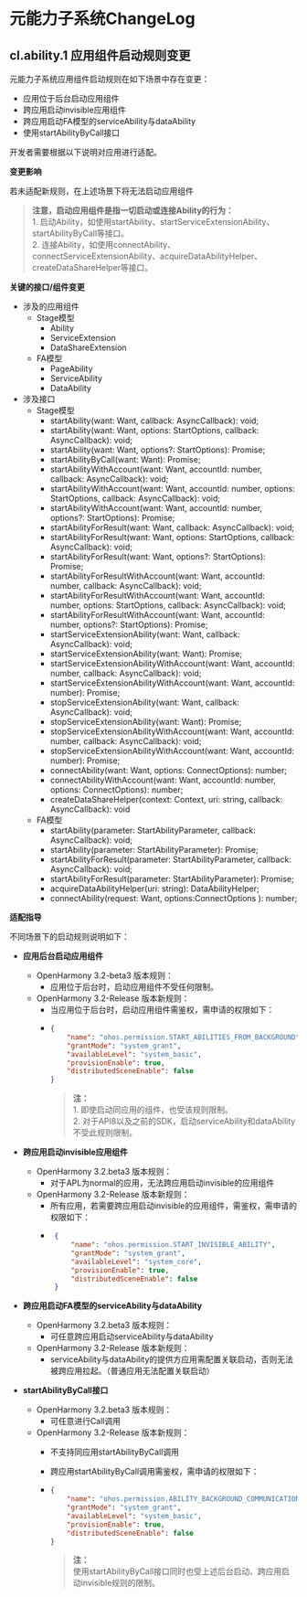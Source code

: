 # 元能力子系统ChangeLog

## cl.ability.1 应用组件启动规则变更

元能力子系统应用组件启动规则在如下场景中存在变更：

 - 应用位于后台启动应用组件
 - 跨应用启动invisible应用组件
 - 跨应用启动FA模型的serviceAbility与dataAbility
 - 使用startAbilityByCall接口

开发者需要根据以下说明对应用进行适配。


**变更影响**

若未适配新规则，在上述场景下将无法启动应用组件
> **注意，启动应用组件是指一切启动或连接Ability的行为：**
<br> 1. 启动Ability，如使用startAbility、startServiceExtensionAbility、startAbilityByCall等接口。
<br> 2. 连接Ability，如使用connectAbility、connectServiceExtensionAbility、acquireDataAbilityHelper、createDataShareHelper等接口。

**关键的接口/组件变更**

 - 涉及的应用组件
   - Stage模型
     - Ability
     - ServiceExtension
     - DataShareExtension
   - FA模型
     - PageAbility
     - ServiceAbility
     - DataAbility 
 - 涉及接口
   - Stage模型
     - startAbility(want: Want, callback: AsyncCallback<void>): void;
     - startAbility(want: Want, options: StartOptions, callback: AsyncCallback<void>): void;
     - startAbility(want: Want, options?: StartOptions): Promise<void>;
     - startAbilityByCall(want: Want): Promise<Caller>;
     - startAbilityWithAccount(want: Want, accountId: number, callback: AsyncCallback<void>): void;
     - startAbilityWithAccount(want: Want, accountId: number, options: StartOptions, callback: AsyncCallback<void>): void;
     - startAbilityWithAccount(want: Want, accountId: number, options?: StartOptions): Promise<void>;
     - startAbilityForResult(want: Want, callback: AsyncCallback<AbilityResult>): void;
     - startAbilityForResult(want: Want, options: StartOptions, callback: AsyncCallback<AbilityResult>): void;
     - startAbilityForResult(want: Want, options?: StartOptions): Promise<AbilityResult>;
     - startAbilityForResultWithAccount(want: Want, accountId: number, callback: AsyncCallback<AbilityResult>): void;
     - startAbilityForResultWithAccount(want: Want, accountId: number, options: StartOptions, callback: AsyncCallback<void>): void;
     - startAbilityForResultWithAccount(want: Want, accountId: number, options?: StartOptions): Promise<AbilityResult>;
     - startServiceExtensionAbility(want: Want, callback: AsyncCallback<void>): void;
     - startServiceExtensionAbility(want: Want): Promise<void>;
     - startServiceExtensionAbilityWithAccount(want: Want, accountId: number, callback: AsyncCallback<void>): void;
     - startServiceExtensionAbilityWithAccount(want: Want, accountId: number): Promise<void>;
     - stopServiceExtensionAbility(want: Want, callback: AsyncCallback<void>): void;
     - stopServiceExtensionAbility(want: Want): Promise<void>;
     - stopServiceExtensionAbilityWithAccount(want: Want, accountId: number, callback: AsyncCallback<void>): void;
     - stopServiceExtensionAbilityWithAccount(want: Want, accountId: number): Promise<void>;
     - connectAbility(want: Want, options: ConnectOptions): number;
     - connectAbilityWithAccount(want: Want, accountId: number, options: ConnectOptions): number;
     - createDataShareHelper(context: Context, uri: string, callback: AsyncCallback<DataShareHelper>): void
   - FA模型
     - startAbility(parameter: StartAbilityParameter, callback: AsyncCallback<number>): void;
     - startAbility(parameter: StartAbilityParameter): Promise<number>;
     - startAbilityForResult(parameter: StartAbilityParameter, callback: AsyncCallback<AbilityResult>): void;
     - startAbilityForResult(parameter: StartAbilityParameter): Promise<AbilityResult>;
     - acquireDataAbilityHelper(uri: string): DataAbilityHelper;
     - connectAbility(request: Want, options:ConnectOptions ): number;

**适配指导**

不同场景下的启动规则说明如下：
 - **应用后台启动应用组件**
   - OpenHarmony 3.2-beta3 版本规则：
      - 应用位于后台时，启动应用组件不受任何限制。
   - OpenHarmony 3.2-Release 版本新规则：
     - 当应用位于后台时，启动应用组件需鉴权，需申请的权限如下：
      - ```json
        {
            "name": "ohos.permission.START_ABILITIES_FROM_BACKGROUND",
            "grantMode": "system_grant",
            "availableLevel": "system_basic",  
            "provisionEnable": true,
            "distributedSceneEnable": false
        }
        ```
          > **注：**
          <br> 1. 即使启动同应用的组件，也受该规则限制。
          <br> 2. 对于API8以及之前的SDK，启动serviceAbility和dataAbility不受此规则限制。

 - **跨应用启动invisible应用组件**
   - OpenHarmony 3.2.beta3 版本规则：
     - 对于APL为normal的应用，无法跨应用启动invisible的应用组件
   - OpenHarmony 3.2-Release 版本新规则：
     - 所有应用，若需要跨应用启动invisible的应用组件，需鉴权，需申请的权限如下：
     - ```json
        {
            "name": "ohos.permission.START_INVISIBLE_ABILITY",
            "grantMode": "system_grant",
            "availableLevel": "system_core",
            "provisionEnable": true,
            "distributedSceneEnable": false
        }
        ```

 - **跨应用启动FA模型的serviceAbility与dataAbility**

   - OpenHarmony 3.2.beta3 版本规则：
     - 可任意跨应用启动serviceAbility与dataAbility
   - OpenHarmony 3.2-Release 版本新规则：
     - serviceAbility与dataAbility的提供方应用需配置关联启动，否则无法被跨应用拉起。（普通应用无法配置关联启动）


 - **startAbilityByCall接口**
   - OpenHarmony 3.2.beta3 版本规则：
     - 可任意进行Call调用
   - OpenHarmony 3.2-Release 版本新规则：
     - 不支持同应用startAbilityByCall调用
      - 跨应用startAbilityByCall调用需鉴权，需申请的权限如下：

      - ```json
        {
            "name": "ohos.permission.ABILITY_BACKGROUND_COMMUNICATION",
            "grantMode": "system_grant",
            "availableLevel": "system_basic",
            "provisionEnable": true,
            "distributedSceneEnable": false
        }
        ```
        > **注：**
        <br> 使用startAbilityByCall接口同时也受上述后台启动、跨应用启动invisible规则的限制。